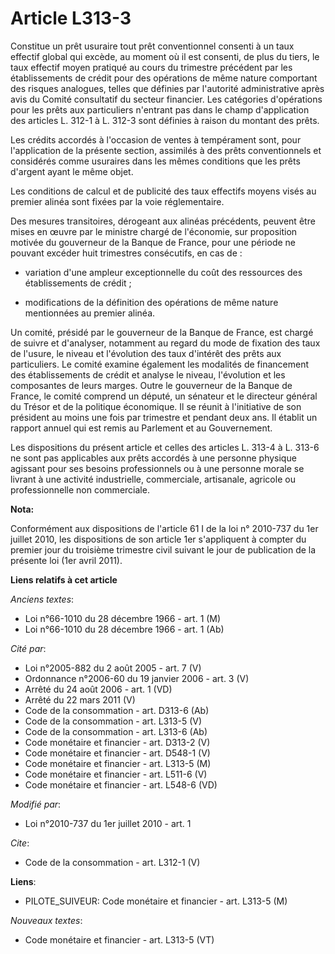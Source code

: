 # Article L313-3

Constitue un prêt usuraire tout prêt conventionnel consenti à un taux effectif global qui excède, au moment où il est
consenti, de plus du tiers, le taux effectif moyen pratiqué au cours du trimestre précédent par les établissements de crédit
pour des opérations de même nature comportant des risques analogues, telles que définies par l'autorité administrative après
avis du Comité consultatif du secteur financier. Les catégories d'opérations pour les prêts aux particuliers n'entrant pas
dans le champ d'application des articles L. 312-1 à L. 312-3 sont définies à raison du montant des prêts. 

Les crédits accordés à l'occasion de ventes à tempérament sont, pour l'application de la présente section, assimilés à des
prêts conventionnels et considérés comme usuraires dans les mêmes conditions que les prêts d'argent ayant le même objet. 

Les conditions de calcul et de publicité des taux effectifs moyens visés au premier alinéa sont fixées par la voie
réglementaire. 

Des mesures transitoires, dérogeant aux alinéas précédents, peuvent être mises en œuvre par le ministre chargé de l'économie,
sur proposition motivée du gouverneur de la Banque de France, pour une période ne pouvant excéder huit trimestres
consécutifs, en cas de :

- variation d'une ampleur exceptionnelle du coût des ressources des établissements de crédit ;

- modifications de la définition des opérations de même nature mentionnées au premier alinéa. 

Un comité, présidé par le gouverneur de la Banque de France, est chargé de suivre et d'analyser, notamment au regard du mode
de fixation des taux de l'usure, le niveau et l'évolution des taux d'intérêt des prêts aux particuliers. Le comité examine
également les modalités de financement des établissements de crédit et analyse le niveau, l'évolution et les composantes de
leurs marges. Outre le gouverneur de la Banque de France, le comité comprend un député, un sénateur et le directeur général
du Trésor et de la politique économique. Il se réunit à l'initiative de son président au moins une fois par trimestre et
pendant deux ans. Il établit un rapport annuel qui est remis au Parlement et au Gouvernement. 

Les dispositions du présent article et celles des articles L. 313-4 à L. 313-6 ne sont pas applicables aux prêts accordés à
une personne physique agissant pour ses besoins professionnels ou à une personne morale se livrant à une activité
industrielle, commerciale, artisanale, agricole ou professionnelle non commerciale.

**Nota:**

Conformément aux dispositions de l'article 61 I de la loi n° 2010-737 du 1er juillet 2010, les dispositions de son article
1er s'appliquent à compter du premier jour du troisième trimestre civil suivant le jour de publication de la présente loi
(1er avril 2011).

**Liens relatifs à cet article**

_Anciens textes_:

  - Loi n°66-1010 du 28 décembre 1966 - art. 1 (M)
  - Loi n°66-1010 du 28 décembre 1966 - art. 1 (Ab)

_Cité par_:

  - Loi n°2005-882 du 2 août 2005 - art. 7 (V)
  - Ordonnance n°2006-60 du 19 janvier 2006 - art. 3 (V)
  - Arrêté du 24 août 2006 - art. 1 (VD)
  - Arrêté du 22 mars 2011 (V)
  - Code de la consommation - art. D313-6 (Ab)
  - Code de la consommation - art. L313-5 (V)
  - Code de la consommation - art. L313-6 (Ab)
  - Code monétaire et financier - art. D313-2 (V)
  - Code monétaire et financier - art. D548-1 (V)
  - Code monétaire et financier - art. L313-5 (M)
  - Code monétaire et financier - art. L511-6 (V)
  - Code monétaire et financier - art. L548-6 (VD)

_Modifié par_:

  - Loi n°2010-737 du 1er juillet 2010 - art. 1

_Cite_:

  - Code de la consommation - art. L312-1 (V)

**Liens**:

  - PILOTE_SUIVEUR: Code monétaire et financier - art. L313-5 (M)

_Nouveaux textes_:

  - Code monétaire et financier - art. L313-5 (VT)
